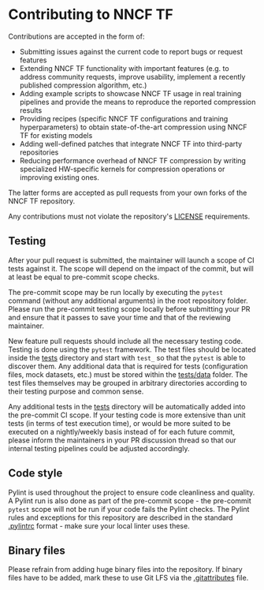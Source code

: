 # Contributing to NNCF TF

Contributions are accepted in the form of:
* Submitting issues against the current code to report bugs or request features
* Extending NNCF TF functionality with important features (e.g. to address community requests, improve usability, implement a recently published compression algorithm, etc.)
* Adding example scripts to showcase NNCF TF usage in real training pipelines and provide the means to reproduce the reported compression results
* Providing recipes (specific NNCF TF configurations and training hyperparameters) to obtain state-of-the-art compression using NNCF TF for existing models
* Adding well-defined patches that integrate NNCF TF into third-party repositories
* Reducing performance overhead of NNCF TF compression by writing specialized HW-specific kernels for compression operations or improving existing ones. 

The latter forms are accepted as pull requests from your own forks of the NNCF TF repository.

Any contributions must not violate the repository's [LICENSE](./LICENSE) requirements.

## Testing

After your pull request is submitted, the maintainer will launch a scope of CI tests against it.
The scope will depend on the impact of the commit, but will at least be equal to pre-commit scope checks.

The pre-commit scope may be run locally by executing the `pytest` command (without any additional arguments) in the root repository folder.
Please run the pre-commit testing scope locally before submitting your PR and ensure that it passes to save your time and that of the reviewing maintainer.

New feature pull requests should include all the necessary testing code. Testing is done using the `pytest` framework. 
The test files should be located inside the [tests](./tests) directory and start with `test_` so that the `pytest` is able to discover them.
Any additional data that is required for tests (configuration files, mock datasets, etc.) must be stored within the [tests/data](./tests/data) folder.
The test files themselves may be grouped in arbitrary directories according to their testing purpose and common sense.

Any additional tests in the [tests](./tests) directory will be automatically added into the pre-commit CI scope. 
If your testing code is more extensive than unit tests (in terms of test execution time), or would be more suited to be executed on a nightly/weekly basis instead of for each future commit, please inform the maintainers in your PR discussion thread so that our internal testing pipelines could be adjusted accordingly.


## Code style
Pylint is used throughout the project to ensure code cleanliness and quality. 
A Pylint run is also done as part of the pre-commit scope - the pre-commit `pytest` scope will not be run if your code fails the Pylint checks.
The Pylint rules and exceptions for this repository are described in the standard [.pylintrc](./.pylintrc) format - make sure your local linter uses these.

## Binary files
Please refrain from adding huge binary files into the repository. If binary files have to be added, mark these to use Git LFS via the [.gitattributes](./.gitattributes) file. 

